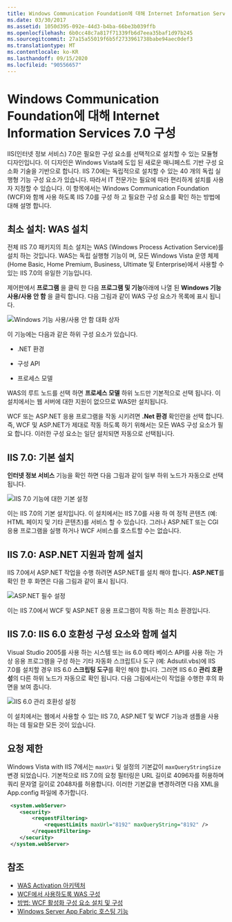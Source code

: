 ```yaml
---
title: Windows Communication Foundation에 대해 Internet Information Services 7.0 구성
ms.date: 03/30/2017
ms.assetid: 1050d395-092e-44d3-b4ba-66be3b039ffb
ms.openlocfilehash: 6b0cc48c7a817f71339fb6d7eea35baf1d97b245
ms.sourcegitcommit: 27a15a55019f6b5f2733961738babe94aec0def3
ms.translationtype: MT
ms.contentlocale: ko-KR
ms.lasthandoff: 09/15/2020
ms.locfileid: "90556657"
---
```

# <a name="configuring-internet-information-services-70-for-windows-communication-foundation"></a>Windows Communication Foundation에 대해 Internet Information Services 7.0 구성

IIS(인터넷 정보 서비스) 7.0은 필요한 구성 요소를 선택적으로 설치할 수 있는 모듈형 디자인입니다. 이 디자인은 Windows Vista에 도입 된 새로운 매니페스트 기반 구성 요소화 기술을 기반으로 합니다. IIS 7.0에는 독립적으로 설치할 수 있는 40 개의 독립 실행형 기능 구성 요소가 있습니다. 따라서 IT 전문가는 필요에 따라 편리하게 설치를 사용자 지정할 수 있습니다. 이 항목에서는 Windows Communication Foundation (WCF)와 함께 사용 하도록 IIS 7.0를 구성 하 고 필요한 구성 요소를 확인 하는 방법에 대해 설명 합니다.

## <a name="minimal-installation-installing-was"></a>최소 설치: WAS 설치
 전체 IIS 7.0 패키지의 최소 설치는 WAS (Windows Process Activation Service)를 설치 하는 것입니다. WAS는 독립 실행형 기능이 며, 모든 Windows Vista 운영 체제 (Home Basic, Home Premium, Business, Ultimate 및 Enterprise)에서 사용할 수 있는 IIS 7.0의 유일한 기능입니다.

 제어판에서 **프로그램** 을 클릭 한 다음 **프로그램 및 기능**아래에 나열 된 **Windows 기능 사용/사용 안 함** 을 클릭 합니다. 다음 그림과 같이 WAS 구성 요소가 목록에 표시 됩니다.

 ![Windows 기능 사용/사용 안 함 대화 상자](media/wcfc-turnfeaturesonoroffs.gif "wcfc_TurnFeaturesOnOrOffs")

 이 기능에는 다음과 같은 하위 구성 요소가 있습니다.

- .NET 환경

- 구성 API

- 프로세스 모델

 WAS의 루트 노드를 선택 하면 **프로세스 모델** 하위 노드만 기본적으로 선택 됩니다. 이 설치에서는 웹 서버에 대한 지원이 없으므로 WAS만 설치됩니다.

 WCF 또는 ASP.NET 응용 프로그램을 작동 시키려면 **.Net 환경** 확인란을 선택 합니다. 즉, WCF 및 ASP.NET가 제대로 작동 하도록 하기 위해서는 모든 WAS 구성 요소가 필요 합니다. 이러한 구성 요소는 일단 설치되면 자동으로 선택됩니다.

## <a name="iis-70-default-installation"></a>IIS 7.0: 기본 설치
 **인터넷 정보 서비스** 기능을 확인 하면 다음 그림과 같이 일부 하위 노드가 자동으로 선택 됩니다.

 ![IIS 7.0 기능에 대한 기본 설정](media/wcfc-turningfeaturesonoroff2.gif "wcfc_TurningFeaturesOnOrOff2")

 이는 IIS 7.0의 기본 설치입니다. 이 설치에서는 IIS 7.0를 사용 하 여 정적 콘텐츠 (예: HTML 페이지 및 기타 콘텐츠)를 서비스 할 수 있습니다. 그러나 ASP.NET 또는 CGI 응용 프로그램을 실행 하거나 WCF 서비스를 호스트할 수는 없습니다.

## <a name="iis-70-installation-with-aspnet-support"></a>IIS 7.0: ASP.NET 지원과 함께 설치
 IIS 7.0에서 ASP.NET 작업을 수행 하려면 ASP.NET를 설치 해야 합니다. **ASP.NET**를 확인 한 후 화면은 다음 그림과 같이 표시 됩니다.

 ![ASP.NET 필수 설정](media/wcfc-trunfeaturesonoroff3s.gif "wcfc_TrunFeaturesOnOrOFf3s")

 이는 IIS 7.0에서 WCF 및 ASP.NET 응용 프로그램이 작동 하는 최소 환경입니다.

## <a name="iis-70-installation-with-iis-60-compatibility-components"></a>IIS 7.0: IIS 6.0 호환성 구성 요소와 함께 설치
 Visual Studio 2005를 사용 하는 시스템 또는 iis 6.0 메타 베이스 API를 사용 하는 가상 응용 프로그램을 구성 하는 기타 자동화 스크립트나 도구 (예: Adsutil.vbs)에 IIS 7.0를 설치할 경우 IIS 6.0 **스크립팅 도구**를 확인 해야 합니다. 그러면 IIS 6.0 **관리 호환성**의 다른 하위 노드가 자동으로 확인 됩니다. 다음 그림에서는이 작업을 수행한 후의 화면을 보여 줍니다.

 ![IIS 6.0 관리 호환성 설정](media/scfc-turnfeaturesonoroff5s.gif "scfc_TurnFeaturesOnOrOff5s")

 이 설치에서는 웹에서 사용할 수 있는 IIS 7.0, ASP.NET 및 WCF 기능과 샘플을 사용 하는 데 필요한 모든 것이 있습니다.

## <a name="request-limits"></a>요청 제한
 Windows Vista with IIS 7에서는 `maxUri` 및 설정의 기본값이 `maxQueryStringSize` 변경 되었습니다. 기본적으로 IIS 7.0의 요청 필터링은 URL 길이로 4096자를 허용하며 쿼리 문자열 길이로 2048자를 허용합니다. 이러한 기본값을 변경하려면 다음 XML을 App.config 파일에 추가합니다.

```xml
 <system.webServer>
    <security>
        <requestFiltering>
            <requestLimits maxUrl="8192" maxQueryString="8192" />
        </requestFiltering>
    </security>
 </system.webServer>
 ```

## <a name="see-also"></a>참조

- [WAS Activation 아키텍처](was-activation-architecture.md)
- [WCF에서 사용하도록 WAS 구성](configuring-the-wpa--service-for-use-with-wcf.md)
- [방법: WCF 활성화 구성 요소 설치 및 구성](how-to-install-and-configure-wcf-activation-components.md)
- [Windows Server App Fabric 호스팅 기능](/previous-versions/appfabric/ee677189(v=azure.10))

